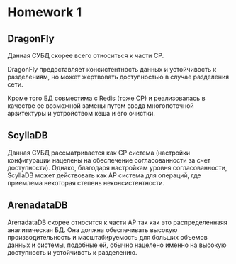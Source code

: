 # Homework 1

## DragonFly

Данная СУБД скорее всего относиться к части CP. 

DragonFly предоставляет консистентность данных и устойчивость к разделениям, но может жертвовать доступностью в случае разделения сети.

Кроме того БД совместима с Redis (тоже CP) и реализовалась в качестве ее возможной замены путем ввода многопоточной арзитектуры и устройством кеша и его очистки.

## ScyllaDB

Данная СУБД рассматривается как CP система (настройки конфигурации нацелены на обеспечение согласованности за счет доступности). Однако, благодаря настройкам уровня согласованности, ScyllaDB может действовать как AP система для операций, где приемлема некоторая степень неконсистентности.

## ArenadataDB

ArenadataDB скорее относится к части AP так как это распределеннаяя аналитическая БД. Она должна обеспечивать высокую производительность и масштабируемость для больших объемов данных и системы, подобные ей, обычно нацелено именно на высокую доступность и устойчивоть к разделению.

